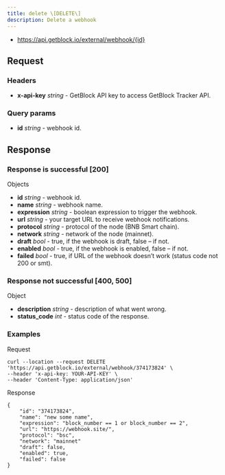 ```yaml
---
title: delete \[DELETE\]
description: Delete a webhook
---
```


- https://api.getblock.io/external/webhook/{id}

## Request

### Headers

- **x-api-key** _string_ - GetBlock API key to access GetBlock Tracker API.

### Query params

- **id** _string_ - webhook id.

## Response

### Response is successful [200]

Objects
- **id** _string_ - webhook id.
- **name** _string_ - webhook name.
- **expression** _string_ - boolean expression to trigger the webhook.
- **url** _string_ - your target URL to receive webhook notifications.
- **protocol** _string_ - protocol of the node (BNB Smart chain).
- **network** _string_ - network of the node (mainnet).
- **draft** _bool_ - true, if the webhook is draft, false – if not.
- **enabled** _bool_ - true, if the webhook is enabled, false – if not.
- **failed** _bool_ - true, if URL of the webhook doesn’t work (status code not 200 or smt).

### Response not successful [400, 500]

Object
- **description** _string_ - description of what went wrong.
- **status_code** _int_ - status code of the response.

### Examples

Request

```
curl --location --request DELETE 'https://api.getblock.io/external/webhook/374173824' \
--header 'x-api-key: YOUR-API-KEY' \
--header 'Content-Type: application/json' 
```

Response

```
{
    "id": "374173824",
    "name": "new some name",
    "expression": "block_number == 1 or block_number == 2",
    "url": "https://webhook.site/",
    "protocol": "bsc",
    "network": "mainnet"
    "draft": false,
    "enabled": true,
    "failed": false
}
```

